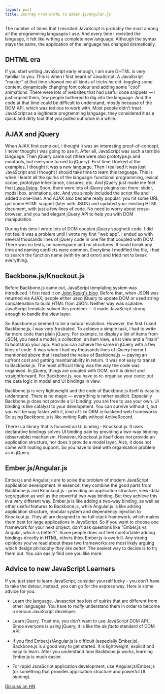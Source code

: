```yaml
---
layout: post
title: Journey From DHTML To Ember.js/Angular.js
---
```


The number of times that I revisited JavaScript is probably the most among all the programming languages I use. And every time I revisited the language, it felt like writing a complete new language. Although the syntax stays the same, the application of the language has changed dramatically.

## DHTML era

If you start writing JavaScript early enough, I am sure DHTML is very familiar to you. This is when I first heard of JavaScript. A JavaScript "master" at that time showed me all kinds of tricks he did: toggling some content, dynamically changing font colour and adding some "cool" animations. There were lots of websites that had useful code snippets — I just copied them, few people bothered to dig into the language. And the code at that time could be difficult to understand, mostly because of the DOM API, which was tedious to work with. Most people didn't treat JavaScript as a legitimate programming language, they considered it as a quick and dirty tool that you pulled out once in a while.

## AJAX and jQuery

When AJAX first came out, I thought it was an interesting proof-of-concept, I never thought I was going to use it. After all, JavaScript was such a terrible language. Then jQuery came out (there were also prototype.js and mootools, but everyone turned to jQuery). First time I looked at the examples, I thought it was a new language. Then I realised it was just JavaScript and I thought I should take time to learn this language. This is when I learnt all the quirks of the language: functional programming, lexical scope, prototype inheritance, closures, etc. And jQuery just made me feel that [I was flying](http://xkcd.com/353/). Soon, there were lots of jQuery plugins out there: slider, modal box, animations, etc. And you simply included the script file and added a one-liner. And AJAX also became really popular: you hit some URL, got some HTML snippet (later with JSON) and updated your existing HTML document, with just a few lines of code. No need to worry about cross-browser, and you had elegant jQuery API to help you with DOM manipulation.

During this time I wrote lots of DOM coupled jQuery spaghetti code. I did not feel it was a problem until I wrote my first "web app". I ended up with several thousands lines of jQuery code in one file that coupled with DOM. There was no tests, no namespace and no structures. It could break any time and naming conflicts were common. Everytime I modified the file, I had to search the function name (with try and error) and tried not to break everything.

## Backbone.js/Knockout.js

Before Backbone.js came out, JavaScript templating system was introduced. I first read it on [John Resig's blog](http://ejohn.org/blog/javascript-micro-templating/). Before that, when JSON was returned via AJAX, people either used jQuery to update DOM or used string concatenation to build HTML from JSON. Neither way was scalable. JavaScript template solved this problem — it made JavaScript strong enough to handle the view layer.

So Backbone.js seemed to be a natural evolution. However, the first I used Backbone.js, I was very frustrated. To achieve a simple task, I had to write far more code than plain jQuery. For example, to display a list of items from JSON, you need a model, a collection, an item view, a list view and a "main" to bootstrap your app. And you can achieve the same in jQuery with a few lines of code. It was when I had my thousands lines of jQuery horror I mentioned above that I realised the value of Backbone.js — paying an upfront cost and getting maintainability in return. It was not easy to transit to Backboke.js. The most difficult thing was the way the code was organised. In jQuery, things are coupled with DOM, so it is direct and straightforward. For Backbone.js, you have to re-organise your code: put the data logic in model and UI bindings in view. 

Backbone.js is very lightweight and the code of Backbone.js itself is easy to understand. There is no magic — everything is rather explicit. Especially Backbone.js does not provide a UI binding: you are free to use your own. UI binding is like catalyst to your development. You can survive without it, but you will be way faster with it, kind of like ORM in backend web frameworks. So using Backbone.js is like writing Rails without ActiveRecord.

There is a library that is focused on UI binding - Knockout.js. It uses declarative bindings solves UI binding pain by providing a two-way binding (observable) mechanism. However, Knockout.js itself does not provide an application structure, nor does it provide a model layer. Also, it does not come with routing support. So you have to deal with organisation problem as in jQuery.

## Ember.js/Angular.js

Ember.js and Angular.js are to solve the problem of modern JavaScript application development. In essence, they combine the good parts from Backbone.js and Knockout.js - providing an application structure, view-data segregation as well as the powerful two-way binding. But they achieve this in a very different way. Ember.js is like adding a two-way binding, as well as other useful features to Backbone.js, while Angular.js is like adding application structure, modular system and dependency injection to Knockout.js. They all are designed to be full-stack framework, which makes them best for large applications in JavsScript. So if you want to choose one framework for your next project, don't ask questions like "Ember.js vs Angular, which is better?". Some people does not feel comfortable adding bindings directly in HTML, others think Ember.js is overkill. Any strong opinions you've read about these two frameworks are most likely arguing which design philisophy *they like better*.  The easiest way to decide is to try them out. You can easily find one you like more.

## Advice to new JavaScript Learners

If you just start to learn JavaScript, consider yourself lucky - you don't have to take the detour, instead, you can go for the express way. Here is some advice for you.

- Learn the language. Javascript has lots of quirks that are different from other languages. You have to *really* understand them in order to become a serious JavaScript developer.

- Learn jQuery. Trust me, you don't want to use JavaScript DOM API. Since everyone is using jQuery, it is like the *de facto* standard of DOM API. 

- If you find Ember.js/Angular.js is difficult (especially Ember.js), Backbone.js is a good way to get started. It is lightweight, explicit and easy to learn. After you understand how Backbone.js works, learning Ember.js is much easier.

- For rapid JavaScript application development, use Angular.js/Ember.js (or something that provides application structure and powerful UI binding).

[Discuss on HN](https://news.ycombinator.com/item?id=5502816)